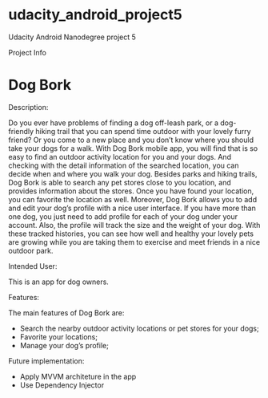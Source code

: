# udacity_android_project5
Udacity Android Nanodegree project 5


Project Info

# Dog Bork

Description:

Do you ever have problems of finding a dog off-leash park, or a dog-friendly hiking trail that you can spend time outdoor with your lovely furry friend? Or you come to a new place and you don’t know where you should take your dogs for a walk. With Dog Bork mobile app, you will find that is so easy to find an outdoor activity location for you and your dogs. And checking with the detail information of the searched location, you can decide when and where you walk your dog. Besides parks and hiking trails, Dog Bork is able to search any pet stores close to you location, and provides information about the stores. Once you have found your location, you can favorite the location as well.
Moreover, Dog Bork allows you to add and edit your dog’s profile with a nice user interface. If you have more than one dog, you just need to add profile for each of your dog under your account. Also, the profile will track the size and the weight of your dog. With these tracked histories, you can see how well and healthy your lovely pets are growing while you are taking them to exercise and meet friends in a nice outdoor park.


Intended User:

This is an app for dog owners.


Features:

The main features of Dog Bork are:
* Search the nearby outdoor activity locations or pet stores for your dogs;
* Favorite your locations;
* Manage your dog’s profile;

Future implementation:

* Apply MVVM architeture in the app
* Use Dependency Injector
